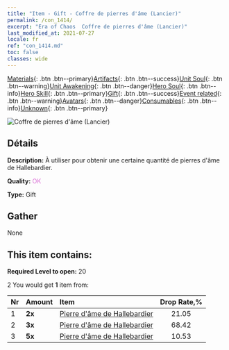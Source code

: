 ```yaml
---
title: "Item - Gift - Coffre de pierres d'âme (Lancier)"
permalink: /con_1414/
excerpt: "Era of Chaos  Coffre de pierres d'âme (Lancier)"
last_modified_at: 2021-07-27
locale: fr
ref: "con_1414.md"
toc: false
classes: wide
---
```

 [Materials](/ItemsFR/){: .btn .btn--primary}[Artifacts](/ItemsFR/Artifacts/){: .btn .btn--success}[Unit Soul](/ItemsFR/UnitSoul/){: .btn .btn--warning}[Unit Awakening](/ItemsFR/UnitAwakening/){: .btn .btn--danger}[Hero Soul](/ItemsFR/HeroSoul/){: .btn .btn--info}[Hero Skill](/ItemsFR/HeroSkill/){: .btn .btn--primary}[Gift](/ItemsFR/Gift/){: .btn .btn--success}[Event related](/ItemsFR/Events/){: .btn .btn--warning}[Avatars](/ItemsFR/Avatars/){: .btn .btn--danger}[Consumables](/ItemsFR/Consumables/){: .btn .btn--info}[Unknown](/ItemsFR/Unknown/){: .btn .btn--primary}

 ![Coffre de pierres d'âme (Lancier)](/images/t/i_907028.png)

## Détails
 **Description:** À utiliser pour obtenir une certaine quantité de pierres d'âme de Hallebardier.

 **Quality:** <span style="color: #DA70D6">OK</span>

 **Type:** Gift

## Gather

  None

## This item contains:

 **Required Level to open:** 20

 2 You would get **1** item  from:

  | Nr | Amount |     Item    | Drop Rate,% |
  |:---|:-------|:------------|:---------:|
  | 1 |  **2x** | [Pierre d'âme de Hallebardier](/ItemsFR/unt_282/) | 21.05 | 
  | 2 |  **3x** | [Pierre d'âme de Hallebardier](/ItemsFR/unt_282/) | 68.42 | 
  | 3 |  **5x** | [Pierre d'âme de Hallebardier](/ItemsFR/unt_282/) | 10.53 | 
